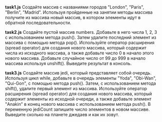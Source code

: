 **task1.js**
Создайте массив с названиями городов "London", "Paris", "Berlin", "Madrid". Используя пройденные на занятии методы массива получите из массива новый массив, в котором элементы идут в обратной последовательности.

**task2.js**
Создайте пустой массив numbers. Добавьте в него числа 1, 2, 3 с использованием метода push(). Затем удалите последний элемент из массива с помощью метода pop(). Используйте оператор расширения (spread operator) для создания нового массива, который содержит числа из исходного массива, а также добавьте число 0 в начало этого нового массива. Добавьте случайное число от 99 до 999 в начало массива используя unshift(). Выведите результат в консоль.

**task3.js**
Создайте массив jedi, который представляет собой очередь. Используя цикл while, добавьте в очередь элементы "Yoda", "Obi-Wan", "Qui-Gon", с помощью метода push(). Затем, с использованием метода shift(), удалите первый элемент из массива. Используйте оператор расширения (spread operator) для создания нового массива, который содержит элементы из исходной очереди, а также добавьте элемент "Anakin" в конец нового массива с использованием метода push(). В переменную jediCount запишите число элементов в новом массиве. Выведите сколько на планете джедаев и как их зовут.